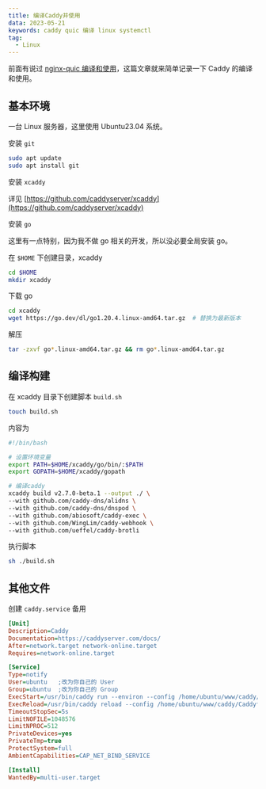 ```yaml
---
title: 编译Caddy并使用
data: 2023-05-21
keywords: caddy quic 编译 linux systemctl
tag:
  - Linux
---
```


前面有说过 [nginx-quic 编译和使用](./01030.nginx-quic编译和使用.md)，这篇文章就来简单记录一下 Caddy 的编译和使用。

<!-- more -->

## 基本环境

一台 Linux 服务器，这里使用 Ubuntu23.04 系统。

安装 `git`

```bash
sudo apt update
sudo apt install git
```

安装 `xcaddy`

详见 [https://github.com/caddyserver/xcaddy](https://github.com/caddyserver/xcaddy)

安装 `go`

这里有一点特别，因为我不做 go 相关的开发，所以没必要全局安装 go。

在 `$HOME` 下创建目录，xcaddy

```bash
cd $HOME
mkdir xcaddy
```

下载 go

```bash
cd xcaddy
wget https://go.dev/dl/go1.20.4.linux-amd64.tar.gz  # 替换为最新版本
```

解压

```bash
tar -zxvf go*.linux-amd64.tar.gz && rm go*.linux-amd64.tar.gz
```

## 编译构建

在 xcaddy 目录下创建脚本 `build.sh`

```bash
touch build.sh
```

内容为

```sh
#!/bin/bash

# 设置环境变量
export PATH=$HOME/xcaddy/go/bin/:$PATH
export GOPATH=$HOME/xcaddy/gopath

# 编译caddy
xcaddy build v2.7.0-beta.1 --output ./ \
--with github.com/caddy-dns/alidns \
--with github.com/caddy-dns/dnspod \
--with github.com/abiosoft/caddy-exec \
--with github.com/WingLim/caddy-webhook \
--with github.com/ueffel/caddy-brotli
```

执行脚本

```bash
sh ./build.sh
```

## 其他文件

创建 `caddy.service` 备用

```ini
[Unit]
Description=Caddy
Documentation=https://caddyserver.com/docs/
After=network.target network-online.target
Requires=network-online.target

[Service]
Type=notify
User=ubuntu   ;改为你自己的 User
Group=ubuntu  ;改为你自己的 Group
ExecStart=/usr/bin/caddy run --environ --config /home/ubuntu/www/caddy/Caddyfile   ;改为你自己的路径
ExecReload=/usr/bin/caddy reload --config /home/ubuntu/www/caddy/Caddyfile --force ;改为你自己的路径
TimeoutStopSec=5s
LimitNOFILE=1048576
LimitNPROC=512
PrivateDevices=yes
PrivateTmp=true
ProtectSystem=full
AmbientCapabilities=CAP_NET_BIND_SERVICE

[Install]
WantedBy=multi-user.target
```
